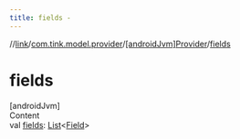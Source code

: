 ```yaml
---
title: fields -
---
```

//[link](../../index.md)/[com.tink.model.provider](../index.md)/[[androidJvm]Provider](index.md)/[fields](fields.md)



# fields  
[androidJvm]  
Content  
val [fields](fields.md): [List](https://kotlinlang.org/api/latest/jvm/stdlib/kotlin.collections/-list/index.html)<[Field](../../com.tink.model.misc/[android-jvm]-field/index.md)>  



